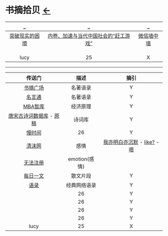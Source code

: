 # 书摘拾贝  [←](index.md)

| _ | _ | _ |
|:---:|:---:|:---:|
| [突破现实的困境](http://reader.epubee.com/books/mobile/80/800e5427f8167a4563c9b79dd66ad96b/text00011.html) | [内卷、加速与当代中国社会的“赶工游戏”](https://jingine.com/9309) | [微信墙中墙](https://www.darmau.com/inside-wechat-wall/) |
| []() | []() | []() |
| []() | []() | []() |
| []() | []() | []() |
| lucy | 25 | X |

- - -

| 传送门 | 描述 | 摘引 |
|:---:|:---:|:---:|
| [书摘广场](https://memo.bookfere.com/community/posts) | 名著语录 | Y |
| [名言通](https://www.mingyantong.com/) | 名著语录 | Y |
| [MBA智库](https://wiki.mbalib.com/wiki/%E9%A6%96%E9%A1%B5) | 经济原理 | Y |
| [唐宋古诗词数据库](https://shici.store/huajianji/) - [原稿](https://github.com/chinese-poetry/chinese-poetry) | 诗词库 | Y |
| [慢时间](http://www.manshijian.com/) | 26 | Y |
| [清沫网](https://www.qingmo.net/) | 感情 | [我亦明白亦沉默](https://www.qingmo.net/article/7352.html) - [like?](https://www.qingmo.net/article/15751.html) - [嗯](https://www.qingmo.net/article/24145.html) |
| [无法注册](http://www.wufazhuce.com/) | emotion(感情) |  |
| [每日一文](https://meiriyiwen.com/random) | 散文片段 | Y |
| [语录](https://www.lz13.cn/jingdianyulu/20872.html) | 经典网络语录 | Y |
| []() | 26 | Y |
| []() | 26 | Y |
| []() | 26 | Y |
| []() | 26 | Y |
| lucy | 25 | X |

